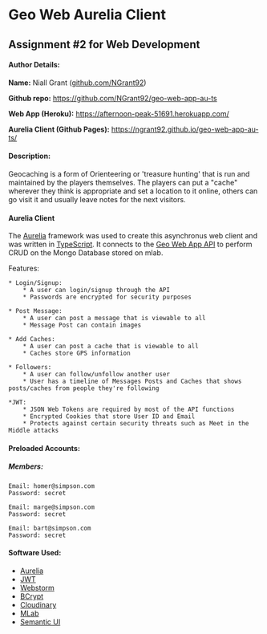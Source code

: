 # Geo Web Aurelia Client
## Assignment #2 for Web Development

#### Author Details:

**Name:** Niall Grant ([github.com/NGrant92](https://github.com/NGrant92))

**Github repo:** https://github.com/NGrant92/geo-web-app-au-ts

**Web App (Heroku):** https://afternoon-peak-51691.herokuapp.com/

**Aurelia Client (Github Pages):** https://ngrant92.github.io/geo-web-app-au-ts/


#### Description:

Geocaching is a form of Orienteering or 'treasure hunting' that is run and 
maintained by the players themselves. The players can put a "cache" wherever 
they think is appropriate and set a location to it online, others can go visit 
it and usually leave notes for the next visitors.

#### Aurelia Client

The [Aurelia](http://aurelia.io/) framework was used to create this asynchronus 
web client and was written in [TypeScript](https://www.typescriptlang.org/). It 
connects to the [Geo Web App API](https://github.com/NGrant92/geo-web-app) to 
perform CRUD on the Mongo Database stored on mlab.

Features:

    * Login/Signup:
        * A user can login/signup through the API
        * Passwords are encrypted for security purposes
    
    * Post Message:
        * A user can post a message that is viewable to all
        * Message Post can contain images

    * Add Caches:
        * A user can post a cache that is viewable to all
        * Caches store GPS information
    
    * Followers:
        * A user can follow/unfollow another user
        * User has a timeline of Messages Posts and Caches that shows posts/caches from people they're following
    
    *JWT:
        * JSON Web Tokens are required by most of the API functions
        * Encrypted Cookies that store User ID and Email
        * Protects against certain security threats such as Meet in the Middle attacks


#### Preloaded Accounts:

##### Members:

    Email: homer@simpson.com
    Password: secret

    Email: marge@simpson.com
    Password: secret

    Email: bart@simpson.com
    Password: secret


#### Software Used:

- [Aurelia](http://aurelia.io/)
- [JWT](https://jwt.io/)
- [Webstorm](https://www.jetbrains.com/webstorm/)
- [BCrypt](https://www.npmjs.com/package/bcrypt)
- [Cloudinary](https://cloudinary.com/)
- [MLab](https://mlab.com/)
- [Semantic UI](https://semantic-ui.com/)

